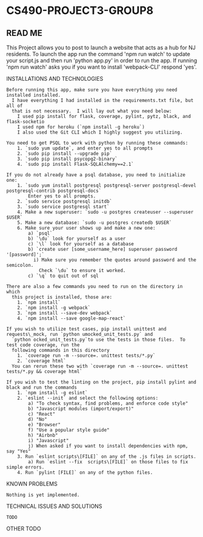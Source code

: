 # CS490-PROJECT3-GROUP8

## READ ME

  This Project allows you to post to launch a website that acts as a hub for NJ
    residents.
  To launch the app run the command 'npm run watch' to update your script.js and
    then run 'python app.py' in order to run the app.
    If running 'npm run watch' asks you if you want to install 'webpack-CLI'
      respond 'yes'.
  
  
  INSTALLATIONS AND TECHNOLOGIES
  
    Before running this app, make sure you have everything you need installed installed.  
      I have everything I had installed in the requirements.txt file, but all of 
      that is not necessary.  I will lay out what you need below:
        I used pip install for flask, coverage, pylint, pytz, black, and flask-socketio
        I used npm for heroku (`npm install -g heroku`)
        I also used the Git CLI which I highly suggest you utilizing.
        
    You need to get PSQL to work with python by running these commands:
        1. `sudo yum update`, and enter yes to all prompts    
        2. `sudo pip install --upgrade pip`  
        3. `sudo pip install psycopg2-binary`    
        4. `sudo pip install Flask-SQLAlchemy==2.1`
        
    If you do not already have a psql database, you need to initialize one:
        1. `sudo yum install postgresql postgresql-server postgresql-devel postgresql-contrib postgresql-docs`    
            Enter yes to all prompts.    
        2. `sudo service postgresql initdb`  
        3. `sudo service postgresql start`    
        4. Make a new superuser: `sudo -u postgres createuser --superuser $USER` 
        5. Make a new database: `sudo -u postgres createdb $USER`   
        6. Make sure your user shows up and make a new one:    
            a) `psql`    
            b) `\du` look for yourself as a user    
            c) `\l` look for yourself as a database 
            b) `create user [some_username_here] superuser password '[password]';` 
              i) Make sure you remember the quotes around password and the semicolon. 
                Check `\du` to ensure it worked.
            c) `\q` to quit out of sql
            
    There are also a few commands you need to run on the directory in which 
      this project is installed, those are:
        1. `npm install`
        2. `npm install -g webpack`
        3. `npm install --save-dev webpack`
        4. `npm install --save google-map-react`
    
    If you wish to utilize test cases, pip install unittest and requests\_mock, run `python umocked_unit_tests.py` and
      `python ocked_unit_tests.py`to use the tests in those files.  To test code coverage, run the
      following commands in this directory
        1. `coverage run -m --source=. unittest tests/*.py`
        2. `coverage html`
      You can rerun these two with `coverage run -m --source=. unittest tests/*.py && coverage html`
    
    If you wish to test the linting on the project, pip install pylint and black and run the commands
        1. `npm install -g eslint`
        2. `eslint --init` and select the following options:
            a) "To check syntax, find problems, and enforce code style"
            b) "Javascript modules (import/export)"
            c) "React"
            d) "No"
            e) "Browser"
            f) "Use a popular style guide"
            h) "Airbnb"
            i) "Javascript"
            j) When asked if you want to install dependencies with npm, say "Yes"
        3. Run `eslint scripts\[FILE]` on any of the .js files in scripts.
            a) Run `eslint --fix  scripts\[FILE]` on those files to fix simple errors.
        4. Run `pylint [FILE]` on any of the python files.
        
        
  
  KNOWN PROBLEMS
  
    Nothing is yet implemented.
    
  
  TECHNICAL ISSUES AND SOLUTIONS
  
    TODO
    
  OTHER
    TODO
